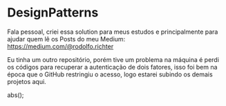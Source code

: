 # DesignPatterns

Fala pessoal, criei essa solution para meus estudos e principalmente para ajudar quem lê os Posts do meu Medium: https://medium.com/@rodolfo.richter

Eu tinha um outro repositório, porém tive um problema na máquina é perdi os códigos para recuperar a autenticação de dois fatores, isso foi bem na época que o GitHub restringiu o acesso, logo estarei subindo os demais projetos aqui.

abs();
